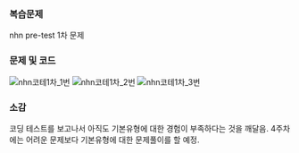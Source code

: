 ### 복습문제

nhn pre-test 1차 문제

### 문제 및 코드

![nhn코테1차_1번](https://user-images.githubusercontent.com/20656314/138590343-6f49ba0e-fad8-4489-ac1c-f1eb88e9e126.png)
![nhn코테1차_2번](https://user-images.githubusercontent.com/20656314/138590345-6b81646c-652d-48fa-b16e-f1b4881e88b7.png)
![nhn코테1차_3번](https://user-images.githubusercontent.com/20656314/138590346-31e8dc8b-c292-43ee-a226-8d498d4f577d.png)

### 소감

코딩 테스트를 보고나서 아직도 기본유형에 대한 경험이 부족하다는 것을 깨달음. 4주차에는 어려운 문제보다 기본유형에 대한 문제풀이를 할 예정.
